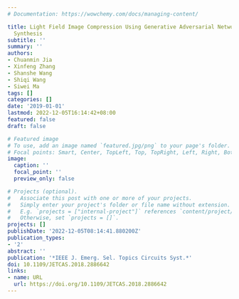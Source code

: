 ```yaml
---
# Documentation: https://wowchemy.com/docs/managing-content/

title: Light Field Image Compression Using Generative Adversarial Network-Based View
  Synthesis
subtitle: ''
summary: ''
authors:
- Chuanmin Jia
- Xinfeng Zhang
- Shanshe Wang
- Shiqi Wang
- Siwei Ma
tags: []
categories: []
date: '2019-01-01'
lastmod: 2022-12-05T16:14:42+08:00
featured: false
draft: false

# Featured image
# To use, add an image named `featured.jpg/png` to your page's folder.
# Focal points: Smart, Center, TopLeft, Top, TopRight, Left, Right, BottomLeft, Bottom, BottomRight.
image:
  caption: ''
  focal_point: ''
  preview_only: false

# Projects (optional).
#   Associate this post with one or more of your projects.
#   Simply enter your project's folder or file name without extension.
#   E.g. `projects = ["internal-project"]` references `content/project/deep-learning/index.md`.
#   Otherwise, set `projects = []`.
projects: []
publishDate: '2022-12-05T08:14:41.880200Z'
publication_types:
- '2'
abstract: ''
publication: '*IEEE J. Emerg. Sel. Topics Circuits Syst.*'
doi: 10.1109/JETCAS.2018.2886642
links:
- name: URL
  url: https://doi.org/10.1109/JETCAS.2018.2886642
---
```

